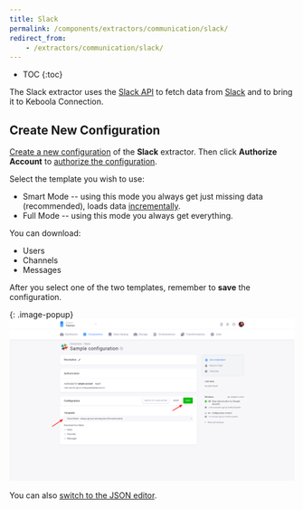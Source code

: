 ```yaml
---
title: Slack
permalink: /components/extractors/communication/slack/
redirect_from:
    - /extractors/communication/slack/
---
```


* TOC
{:toc}

The Slack extractor uses the [Slack API](https://api.slack.com/methods) to fetch data from [Slack](https://slack.com/)
and to bring it to Keboola Connection.

## Create New Configuration
[Create a new configuration](/components/#creating-component-configuration) of the **Slack** extractor.
Then click **Authorize Account** to [authorize the configuration](/components/#authorization). 

Select the template you wish to use:

- Smart Mode -- using this mode you always get just missing data (recommended), loads data [incrementally](/storage/tables/#incremental-loading).
- Full Mode -- using this mode you always get everything.

You can download:

- Users
- Channels
- Messages

After you select one of the two templates, remember to **save** the configuration.

{: .image-popup}
![Slack Configuration](/components/extractors/communication/slack/slack-1.png)

You can also [switch to the JSON editor](/components/extractors/other/generic/#template-mode).
